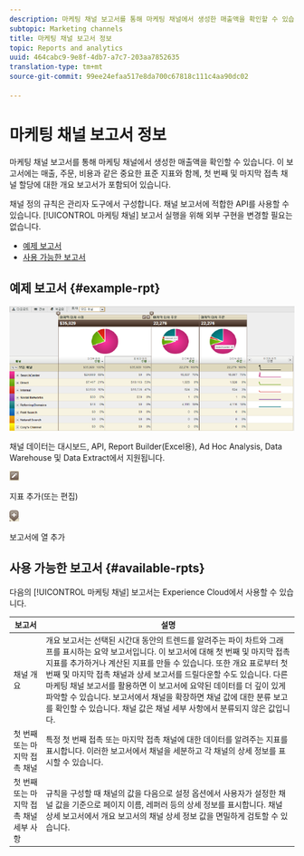 ```yaml
---
description: 마케팅 채널 보고서를 통해 마케팅 채널에서 생성한 매출액을 확인할 수 있습니다. 이 보고서에는 매출, 주문, 비용과 같은 중요한 표준 지표와 함께, 첫 번째 및 마지막 접촉 채널 할당에 대한 개요 보고서가 포함되어 있습니다.
subtopic: Marketing channels
title: 마케팅 채널 보고서 정보
topic: Reports and analytics
uuid: 464cabc9-9e8f-4db7-a7c7-203aa7852635
translation-type: tm+mt
source-git-commit: 99ee24efaa517e8da700c67818c111c4aa90dc02

---
```



# 마케팅 채널 보고서 정보

마케팅 채널 보고서를 통해 마케팅 채널에서 생성한 매출액을 확인할 수 있습니다. 이 보고서에는 매출, 주문, 비용과 같은 중요한 표준 지표와 함께, 첫 번째 및 마지막 접촉 채널 할당에 대한 개요 보고서가 포함되어 있습니다.

채널 정의 규칙은 관리자 도구에서 구성합니다. 채널 보고서에 적합한 API를 사용할 수 있습니다. [!UICONTROL 마케팅 채널] 보고서 실행을 위해 외부 구현을 변경할 필요는 없습니다.

* [예제 보고서](/help/components/c-marketing-channels/c-overview.md)
* [사용 가능한 보고서](/help/components/c-marketing-channels/c-overview.md)

## 예제 보고서 {#example-rpt}

![](assets/overview.png)

채널 데이터는 대시보드, API, Report Builder(Excel용), Ad Hoc Analysis, Data Warehouse 및 Data Extract에서 지원됩니다.

![](assets/metric_edit_icon.png)

지표 추가(또는 편집)

![](assets/add_column_icon.png)

 보고서에 열 추가

## 사용 가능한 보고서 {#available-rpts}

다음의 [!UICONTROL 마케팅 채널] 보고서는 Experience Cloud에서 사용할 수 있습니다.

| 보고서 | 설명 |
|--- |--- |
| 채널 개요 |  개요 보고서는 선택된 시간대 동안의 트렌드를 알려주는 파이 차트와 그래프를 표시하는 요약 보고서입니다. 이 보고서에 대해 첫 번째 및 마지막 접촉 지표를 추가하거나 계산된 지표를 만들 수 있습니다. 또한 개요 표로부터 첫 번째 및 마지막 접촉 채널과 상세 보고서를 드릴다운할 수도 있습니다. 다른 마케팅 채널 보고서를 활용하면 이 보고서에 요약된 데이터를 더 깊이 있게 파악할 수 있습니다.  보고서에서 채널을 확장하면 채널 값에 대한 분류 보고를 확인할 수 있습니다. 채널 값은 채널 세부 사항에서 분류되지 않은 값입니다. |
| 첫 번째 또는 마지막 접촉 채널 | 특정 첫 번째 접촉 또는 마지막 접촉 채널에 대한 데이터를 알려주는 지표를 표시합니다. 이러한 보고서에서 채널을 세분하고 각 채널의 상세 정보를 표시할 수 있습니다. |
| 첫 번째 또는 마지막 접촉 채널 세부 사항 | 규칙을 구성할 때 채널의 값을 다음으로 설정 옵션에서 사용자가 설정한 채널 값을 기준으로 페이지 이름, 레퍼러 등의 상세 정보를 표시합니다. 채널 상세 보고서에서 개요 보고서의 채널 상세 정보 값을 면밀하게 검토할 수 있습니다. |
